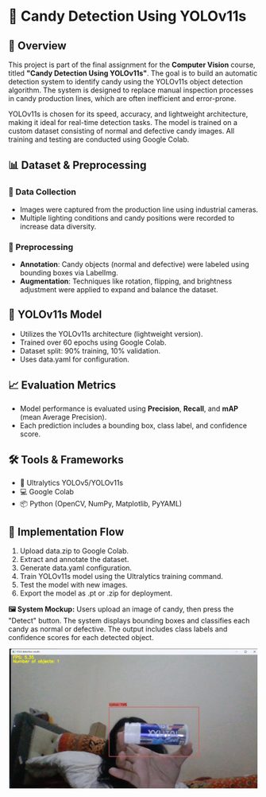 # 🍬 Candy Detection Using YOLOv11s

## 🧭 Overview
This project is part of the final assignment for the **Computer Vision** course, titled **"Candy Detection Using YOLOv11s"**. The goal is to build an automatic detection system to identify candy using the YOLOv11s object detection algorithm. The system is designed to replace manual inspection processes in candy production lines, which are often inefficient and error-prone.

YOLOv11s is chosen for its speed, accuracy, and lightweight architecture, making it ideal for real-time detection tasks. The model is trained on a custom dataset consisting of normal and defective candy images. All training and testing are conducted using Google Colab.

## 📊 Dataset & Preprocessing

### 📸 Data Collection
- Images were captured from the production line using industrial cameras.
- Multiple lighting conditions and candy positions were recorded to increase data diversity.

### 📝 Preprocessing
- **Annotation**: Candy objects (normal and defective) were labeled using bounding boxes via LabelImg.
- **Augmentation**: Techniques like rotation, flipping, and brightness adjustment were applied to expand and balance the dataset.

## 🧠 YOLOv11s Model
- Utilizes the YOLOv11s architecture (lightweight version).
- Trained over 60 epochs using Google Colab.
- Dataset split: 90% training, 10% validation.
- Uses data.yaml for configuration.

## 📈 Evaluation Metrics
- Model performance is evaluated using **Precision**, **Recall**, and **mAP** (mean Average Precision).
- Each prediction includes a bounding box, class label, and confidence score.

## 🛠️ Tools & Frameworks
- 🧰 Ultralytics YOLOv5/YOLOv11s
- 💻 Google Colab
- 📦 Python (OpenCV, NumPy, Matplotlib, PyYAML)

## 🧪 Implementation Flow
1. Upload data.zip to Google Colab.
2. Extract and annotate the dataset.
3. Generate data.yaml configuration.
4. Train YOLOv11s model using the Ultralytics training command.
5. Test the model with new images.
6. Export the model as .pt or .zip for deployment.

**🖼️ System Mockup:**
Users upload an image of candy, then press the "Detect" button. The system displays bounding boxes and classifies each candy as normal or defective. The output includes class labels and confidence scores for each detected object.
<div style="text-align: center;">
    <img src="test/testing.jpeg" alt="Website Interface" width="500"/>
</div>


